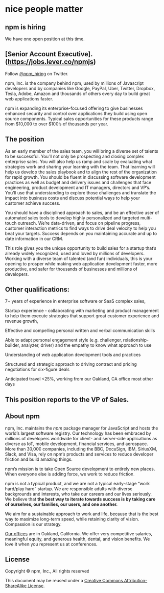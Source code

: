 <hgroup>
  <h1>nice people matter</h1>
  <h2>npm is hiring</h2>
</hgroup>

We have one open position at this time.

## [Senior Account Executive].(https://jobs.lever.co/npmjs)



Follow [@npm_hiring](https://twitter.com/npm_hiring) on Twitter.

npm, Inc. is the company behind npm, used by millions of Javascript developers and by companies like Google, PayPal, Uber, Twitter, Dropbox, Tesla, Adobe, Amazon and thousands of others every day to build great web applications faster.

npm is expanding its enterprise-focused offering to give businesses enhanced security and control over applications they build using open source components. Typical sales opportunities for these products range from $10,000 to over $100’s of thousands per year.

## The position
As an early member of the sales team, you will bring a diverse set of talents to be successful. You’ll not only be prospecting and closing complex enterprise sales. You will also help us ramp and scale by evaluating what strategies work and sharing your learning with the team. That learning will help us develop the sales playbook and to align the rest of the organization for rapid growth. You should be fluent in discussing software development practices as well as budget and delivery issues and challenges that face engineering, product development and IT managers, directors and VP’s. You’ll use that understanding to explore those challenges and translate the impact into business costs and discuss potential ways to help your customer achieve success. 

You should have a disciplined approach to sales, and be an effective user of automated sales tools to develop highly personalized and targeted multi-touch outreach. We’re data-driven, and focus on pipeline progress, customer interaction metrics to find ways to drive deal velocity to help you beat your targets. Success depends on you maintaining accurate and up to date information in our CRM.

This role gives you the unique opportunity to build sales for a startup that’s already widely recognized, used and loved by millions of developers. Working with a diverse team of talented (and fun) individuals, this is your opening to prosper while making web application development faster, more productive, and safer for thousands of businesses and millions of developers.

## Other qualifications:
7+ years of experience in enterprise software or SaaS complex sales,

Startup experience - collaborating with marketing and product management to help them execute strategies that support great customer experience and revenue growth,

Effective and compelling personal written and verbal communication skills	

Able to adapt personal engagement style (e.g. challenger, relationship-builder, analyzer, driver) and the empathy to know what approach to use
	
Understanding of web application development tools and practices
	
Structured and strategic approach to driving contract and pricing negotiations for six-figure deals

Anticipated travel <25%, working from our Oakland, CA office most other days

## This position reports to the VP of Sales.

## About npm

npm, Inc. maintains the _npm_ package manager for JavaScript and hosts the world’s largest software registry. Our technology has been embraced by millions of developers worldwide for client- and server-side applications as diverse as IoT, mobile development, financial services, and aerospace. More than 30,000 companies, including the BBC, DocuSign, IBM, SiriusXM, Slack, and Visa, rely on npm’s products and services to reduce developer friction and build amazing things.

npm’s mission is to take Open Source development to entirely new places. When everyone else is adding force, we work to reduce friction.

npm is not a typical product, and we are not a typical early-stage “work hard/play hard” startup. We are responsible adults with diverse backgrounds and interests, who take our careers and our lives seriously. We believe that __the best way to iterate towards success is by taking care of ourselves, our families, our users, and one another.__

We aim for a sustainable approach to work and life, because that is the best way to maximize long-term speed, while retaining clarity of vision. Compassion is our strategy.

[Our offices][offices] are in Oakland, California. We offer very competitive salaries, meaningful equity, and generous health, dental, and vision benefits. We love it when you represent us at conferences.

## License

Copyright &copy; npm, Inc., All rights reserved

This document may be reused under a [Creative Commons Attribution-ShareAlike License](http://creativecommons.org/licenses/by-sa/4.0/).


[offices]: https://www.google.com/maps/place/1999+Harrison+St,+Oakland,+CA+94612/@37.8077715,-122.2673374,17z/data=!3m1!4b1!4m2!3m1!1s0x808f874d2c997df9:0x8afe4a3bcea14bc3
